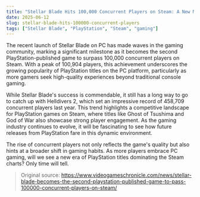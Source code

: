 ```yaml
---
title: "Stellar Blade Hits 100,000 Concurrent Players on Steam: A New Milestone for PlayStation Games"
date: 2025-06-12
slug: stellar-blade-hits-100000-concurrent-players
tags: ["Stellar Blade", "PlayStation", "Steam", "gaming"]
---
```


The recent launch of Stellar Blade on PC has made waves in the gaming community, marking a significant milestone as it becomes the second PlayStation-published game to surpass 100,000 concurrent players on Steam. With a peak of 100,904 players, this achievement underscores the growing popularity of PlayStation titles on the PC platform, particularly as more gamers seek high-quality experiences beyond traditional console gaming.

While Stellar Blade's success is commendable, it still has a long way to go to catch up with Helldivers 2, which set an impressive record of 458,709 concurrent players last year. This trend highlights a competitive landscape for PlayStation games on Steam, where titles like Ghost of Tsushima and God of War also showcase strong player engagement. As the gaming industry continues to evolve, it will be fascinating to see how future releases from PlayStation fare in this dynamic environment.

The rise of concurrent players not only reflects the game's quality but also hints at a broader shift in gaming habits. As more players embrace PC gaming, will we see a new era of PlayStation titles dominating the Steam charts? Only time will tell.

> Original source: https://www.videogameschronicle.com/news/stellar-blade-becomes-the-second-playstation-published-game-to-pass-100000-concurrent-players-on-steam/